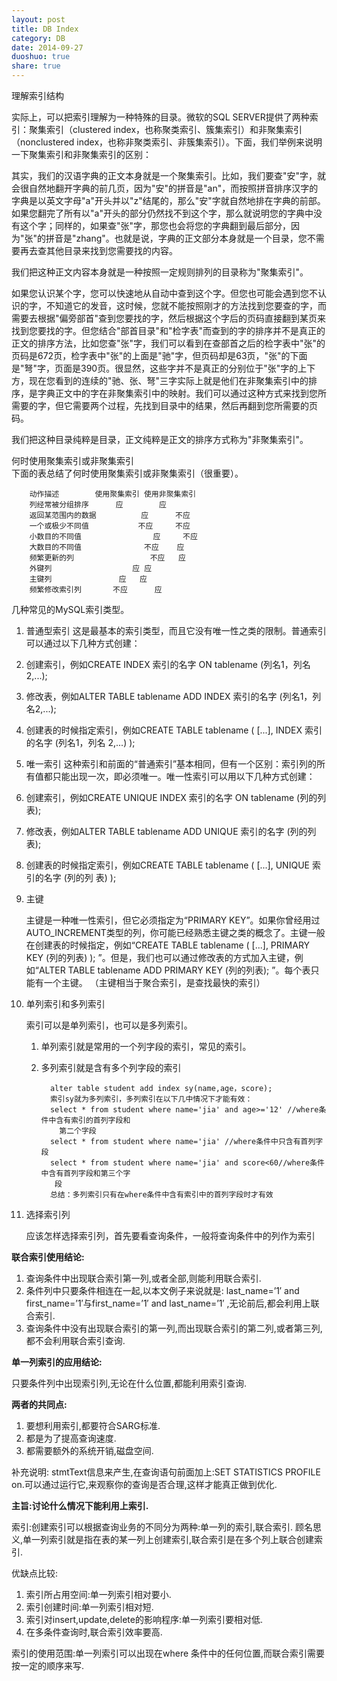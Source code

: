 ```yaml
---
layout: post
title: DB Index
category: DB
date: 2014-09-27
duoshuo: true
share: true
---
```

  理解索引结构     
 
  实际上，可以把索引理解为一种特殊的目录。微软的SQL SERVER提供了两种索引：聚集索引（clustered index，也称聚类索引、簇集索引）和非聚集索引（nonclustered index，也称非聚类索引、非簇集索引）。下面，我们举例来说明一下聚集索引和非聚集索引的区别： 
     
  其实，我们的汉语字典的正文本身就是一个聚集索引。比如，我们要查"安"字，就会很自然地翻开字典的前几页，因为"安"的拼音是"an"，而按照拼音排序汉字的字典是以英文字母"a"开头并以"z"结尾的，那么"安"字就自然地排在字典的前部。如果您翻完了所有以"a"开头的部分仍然找不到这个字，那么就说明您的字典中没有这个字；同样的，如果查"张"字，那您也会将您的字典翻到最后部分，因为"张"的拼音是"zhang"。也就是说，字典的正文部分本身就是一个目录，您不需要再去查其他目录来找到您需要找的内容。  
    
  我们把这种正文内容本身就是一种按照一定规则排列的目录称为"聚集索引"。      

  如果您认识某个字，您可以快速地从自动中查到这个字。但您也可能会遇到您不认识的字，不知道它的发音，这时候，您就不能按照刚才的方法找到您要查的字，而需要去根据"偏旁部首"查到您要找的字，然后根据这个字后的页码直接翻到某页来找到您要找的字。但您结合"部首目录"和"检字表"而查到的字的排序并不是真正的正文的排序方法，比如您查"张"字，我们可以看到在查部首之后的检字表中"张"的页码是672页，检字表中"张"的上面是"驰"字，但页码却是63页，"张"的下面是"弩"字，页面是390页。很显然，这些字并不是真正的分别位于"张"字的上下方，现在您看到的连续的"驰、张、弩"三字实际上就是他们在非聚集索引中的排序，是字典正文中的字在非聚集索引中的映射。我们可以通过这种方式来找到您所需要的字，但它需要两个过程，先找到目录中的结果，然后再翻到您所需要的页码。 
     
  我们把这种目录纯粹是目录，正文纯粹是正文的排序方式称为"非聚集索引"。 

何时使用聚集索引或非聚集索引      
下面的表总结了何时使用聚集索引或非聚集索引（很重要）。   
     
		动作描述        使用聚集索引 使用非聚集索引     
		列经常被分组排序      应        应     
		返回某范围内的数据          应      不应        
		一个或极少不同值           不应     不应     
		小数目的不同值                应     不应     
		大数目的不同值              不应    应     
		频繁更新的列                 不应   应     
		外键列                  应 应     
		主键列               应   应     
		频繁修改索引列       不应      应        

几种常见的MySQL索引类型。

 1. 普通型索引
     这是最基本的索引类型，而且它没有唯一性之类的限制。普通索引可以通过以下几种方式创建： 

   1. 创建索引，例如CREATE INDEX 索引的名字 ON tablename (列名1，列名2,...); 
   2. 修改表，例如ALTER TABLE tablename ADD INDEX 索引的名字 (列名1，列名2,...); 
   3. 创建表的时候指定索引，例如CREATE TABLE tablename ( [...], INDEX 索引的名字 (列名1，列名
      2,...) );
 2. 唯一索引
   这种索引和前面的“普通索引”基本相同，但有一个区别：索引列的所有值都只能出现一次，即必须唯一。唯一性索引可以用以下几种方式创建： 

   1. 创建索引，例如CREATE UNIQUE INDEX 索引的名字 ON tablename (列的列表); 
   2. 修改表，例如ALTER TABLE tablename ADD UNIQUE 索引的名字 (列的列表); 
   3. 创建表的时候指定索引，例如CREATE TABLE tablename ( [...], UNIQUE 索引的名字 (列的列
     表) );

3. 主键

    主键是一种唯一性索引，但它必须指定为“PRIMARY KEY”。如果你曾经用过AUTO_INCREMENT类型的列，你可能已经熟悉主键之类的概念了。主键一般在创建表的时候指定，例如“CREATE TABLE tablename ( [...], PRIMARY KEY (列的列表) ); ”。但是，我们也可以通过修改表的方式加入主键，例如“ALTER TABLE tablename ADD PRIMARY KEY (列的列表); ”。每个表只能有一个主键。 （主键相当于聚合索引，是查找最快的索引）
4. 单列索引和多列索引
 
    索引可以是单列索引，也可以是多列索引。
    1. 单列索引就是常用的一个列字段的索引，常见的索引。
    2. 多列索引就是含有多个列字段的索引
    
        	 alter table student add index sy(name,age，score);
        	 索引sy就为多列索引，多列索引在以下几中情况下才能有效：
        	 select * from student where name='jia' and age>='12' //where条件中含有索引的首列字段和
       		   第二个字段
        	 select * from student where name='jia' //where条件中只含有首列字段
        	 select * from student where name='jia' and score<60//where条件中含有首列字段和第三个字
       		  段
       		 总结：多列索引只有在where条件中含有索引中的首列字段时才有效
5. 选择索引列

     应该怎样选择索引列，首先要看查询条件，一般将查询条件中的列作为索引

**联合索引使用结论:**

1. 查询条件中出现联合索引第一列,或者全部,则能利用联合索引.
2. 条件列中只要条件相连在一起,以本文例子来说就是:
last_name=’1′ and first_name=’1′与first_name=’1′ and last_name=’1′
,无论前后,都会利用上联合索引.
3. 查询条件中没有出现联合索引的第一列,而出现联合索引的第二列,或者第三列,都不会利用联合索引查询.

**单一列索引的应用结论:**

   只要条件列中出现索引列,无论在什么位置,都能利用索引查询.

**两者的共同点:**

1. 要想利用索引,都要符合SARG标准.
2. 都是为了提高查询速度.
3. 都需要额外的系统开销,磁盘空间.

补充说明: stmtText信息来产生,在查询语句前面加上:SET STATISTICS PROFILE on.可以通过运行它,来观察你的查询是否合理,这样才能真正做到优化.

**主旨:讨论什么情况下能利用上索引.**

索引:创建索引可以根据查询业务的不同分为两种:单一列的索引,联合索引. 顾名思义,单一列索引就是指在表的某一列上创建索引,联合索引是在多个列上联合创建索引.

优缺点比较:

1. 索引所占用空间:单一列索引相对要小.
2. 索引创建时间:单一列索引相对短.
3. 索引对insert,update,delete的影响程序:单一列索引要相对低.
4. 在多条件查询时,联合索引效率要高.

索引的使用范围:单一列索引可以出现在where 条件中的任何位置,而联合索引需要按一定的顺序来写. 
   
  
